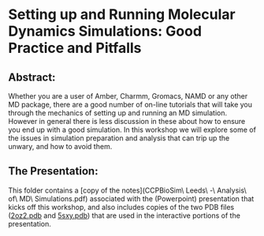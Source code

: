# Setting up and Running Molecular Dynamics Simulations: Good Practice and Pitfalls

## Abstract: 
Whether you are a user of Amber, Charmm, Gromacs, NAMD or any other MD package, there are a good number of on-line tutorials that will take you through the mechanics of setting up and running an MD simulation. However in general there is less discussion in these about how to ensure you end up with a good simulation. In this workshop we will explore some of the issues in simulation preparation and analysis that can trip up the unwary, and how to avoid them.

## The Presentation: 
This folder contains a [copy of the notes](CCPBioSim\ Leeds\ -\ Analysis\ of\ MD\ Simulations.pdf) associated with the (Powerpoint) presentation that kicks off this workshop, and also includes copies of the two PDB files ([2oz2.pdb](2oz2.pdb) and [5sxy.pdb](5sxy.pdb)) that are used in the interactive portions of the presentation.
